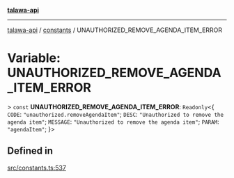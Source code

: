 [**talawa-api**](../../README.md)

***

[talawa-api](../../modules.md) / [constants](../README.md) / UNAUTHORIZED\_REMOVE\_AGENDA\_ITEM\_ERROR

# Variable: UNAUTHORIZED\_REMOVE\_AGENDA\_ITEM\_ERROR

\> `const` **UNAUTHORIZED\_REMOVE\_AGENDA\_ITEM\_ERROR**: `Readonly`\<\{ `CODE`: `"unauthorized.removeAgendaItem"`; `DESC`: `"Unauthorized to remove the agenda item"`; `MESSAGE`: `"Unauthorized to remove the agenda item"`; `PARAM`: `"agendaItem"`; \}\>

## Defined in

[src/constants.ts:537](https://github.com/PalisadoesFoundation/talawa-api/blob/039b0f127fb8caa46d57186ab4b3bb27fe150903/src/constants.ts#L537)
